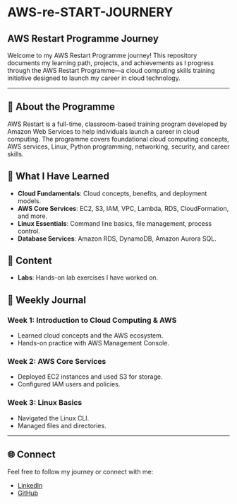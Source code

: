 # AWS-re-START-JOURNERY

## AWS Restart Programme Journey

Welcome to my AWS Restart Programme journey! This repository documents my learning path, projects, and achievements as I progress through the AWS Restart Programme—a cloud computing skills training initiative designed to launch my career in cloud technology.

---

## 🚀 About the Programme

AWS Restart is a full-time, classroom-based training program developed by Amazon Web Services to help individuals launch a career in cloud computing. The programme covers foundational cloud computing concepts, AWS services, Linux, Python programming, networking, security, and career skills.

## 📘 What I Have Learned

- **Cloud Fundamentals**: Cloud concepts, benefits, and deployment models.
- **AWS Core Services**: EC2, S3, IAM, VPC, Lambda, RDS, CloudFormation, and more.
- **Linux Essentials**: Command line basics, file management, process control.
- **Database Services**: Amazon RDS, DynamoDB, Amazon Aurora SQL.

## 🧪 Content


- **Labs**: Hands-on lab exercises I have worked on.
  

## 📅 Weekly Journal

### Week 1: Introduction to Cloud Computing & AWS
- Learned cloud concepts and the AWS ecosystem.
- Hands-on practice with AWS Management Console.

### Week 2: AWS Core Services
- Deployed EC2 instances and used S3 for storage.
- Configured IAM users and policies.

### Week 3: Linux Basics
- Navigated the Linux CLI.
- Managed files and directories.

---

## 🌐 Connect

Feel free to follow my journey or connect with me:
- [LinkedIn](your-linkedin-url)
- [GitHub](your-github-url)
